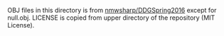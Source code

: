 OBJ files in this directory is from [nmwsharp/DDGSpring2016](https://github.com/nmwsharp/DDGSpring2016) except for null.obj. LICENSE is copied from upper directory of the repository (MIT License).
